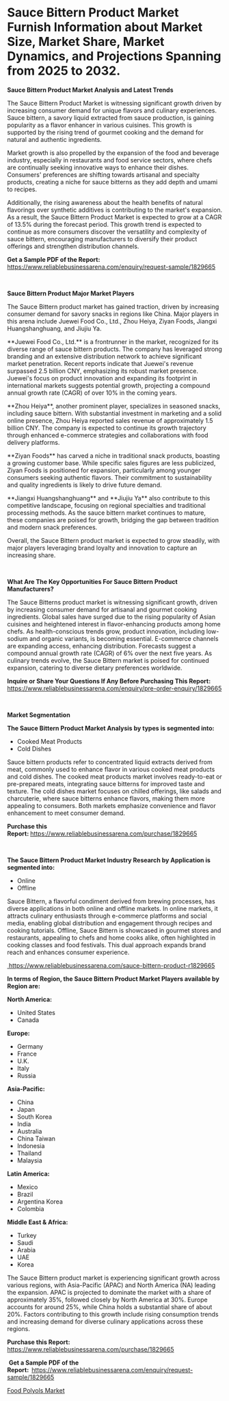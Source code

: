 <p><h1>Sauce Bittern Product Market Furnish Information about Market Size, Market Share, Market Dynamics, and Projections Spanning from 2025 to 2032.</h1></p><p><strong>Sauce Bittern Product Market Analysis and Latest Trends</strong></p>
<p><p>The Sauce Bittern Product Market is witnessing significant growth driven by increasing consumer demand for unique flavors and culinary experiences. Sauce bittern, a savory liquid extracted from sauce production, is gaining popularity as a flavor enhancer in various cuisines. This growth is supported by the rising trend of gourmet cooking and the demand for natural and authentic ingredients.</p><p>Market growth is also propelled by the expansion of the food and beverage industry, especially in restaurants and food service sectors, where chefs are continually seeking innovative ways to enhance their dishes. Consumers' preferences are shifting towards artisanal and specialty products, creating a niche for sauce bitterns as they add depth and umami to recipes.</p><p>Additionally, the rising awareness about the health benefits of natural flavorings over synthetic additives is contributing to the market's expansion. As a result, the Sauce Bittern Product Market is expected to grow at a CAGR of 13.5% during the forecast period. This growth trend is expected to continue as more consumers discover the versatility and complexity of sauce bittern, encouraging manufacturers to diversify their product offerings and strengthen distribution channels.</p></p>
<p><strong>Get a Sample PDF of the Report:&nbsp;</strong> <a href="https://www.reliablebusinessarena.com/enquiry/request-sample/1829665?utm_campaign=2137&utm_medium=2&utm_source=Github&utm_content=ia&utm_term=07042025&utm_id=sauce-bittern-product">https://www.reliablebusinessarena.com/enquiry/request-sample/1829665</a></p>
<p>&nbsp;</p>
<p><strong>Sauce Bittern Product Major Market Players</strong></p>
<p><p>The Sauce Bittern product market has gained traction, driven by increasing consumer demand for savory snacks in regions like China. Major players in this arena include Juewei Food Co., Ltd., Zhou Heiya, Ziyan Foods, Jiangxi Huangshanghuang, and Jiujiu Ya.</p><p>**Juewei Food Co., Ltd.** is a frontrunner in the market, recognized for its diverse range of sauce bittern products. The company has leveraged strong branding and an extensive distribution network to achieve significant market penetration. Recent reports indicate that Juewei's revenue surpassed 2.5 billion CNY, emphasizing its robust market presence. Juewei's focus on product innovation and expanding its footprint in international markets suggests potential growth, projecting a compound annual growth rate (CAGR) of over 10% in the coming years.</p><p>**Zhou Heiya**, another prominent player, specializes in seasoned snacks, including sauce bittern. With substantial investment in marketing and a solid online presence, Zhou Heiya reported sales revenue of approximately 1.5 billion CNY. The company is expected to continue its growth trajectory through enhanced e-commerce strategies and collaborations with food delivery platforms.</p><p>**Ziyan Foods** has carved a niche in traditional snack products, boasting a growing customer base. While specific sales figures are less publicized, Ziyan Foods is positioned for expansion, particularly among younger consumers seeking authentic flavors. Their commitment to sustainability and quality ingredients is likely to drive future demand.</p><p>**Jiangxi Huangshanghuang** and **Jiujiu Ya** also contribute to this competitive landscape, focusing on regional specialties and traditional processing methods. As the sauce bittern market continues to mature, these companies are poised for growth, bridging the gap between tradition and modern snack preferences.</p><p>Overall, the Sauce Bittern product market is expected to grow steadily, with major players leveraging brand loyalty and innovation to capture an increasing share.</p></p>
<p>&nbsp;</p>
<p><strong>What Are The Key Opportunities For Sauce Bittern Product Manufacturers?</strong></p>
<p><p>The Sauce Bitterns product market is witnessing significant growth, driven by increasing consumer demand for artisanal and gourmet cooking ingredients. Global sales have surged due to the rising popularity of Asian cuisines and heightened interest in flavor-enhancing products among home chefs. As health-conscious trends grow, product innovation, including low-sodium and organic variants, is becoming essential. E-commerce channels are expanding access, enhancing distribution. Forecasts suggest a compound annual growth rate (CAGR) of 6% over the next five years. As culinary trends evolve, the Sauce Bittern market is poised for continued expansion, catering to diverse dietary preferences worldwide.</p></p>
<p><strong>Inquire or Share Your Questions If Any Before Purchasing This Report:</strong> <a href="https://www.reliablebusinessarena.com/enquiry/pre-order-enquiry/1829665?utm_campaign=2137&utm_medium=2&utm_source=Github&utm_content=ia&utm_term=07042025&utm_id=sauce-bittern-product">https://www.reliablebusinessarena.com/enquiry/pre-order-enquiry/1829665</a></p>
<p>&nbsp;</p>
<p><strong>Market Segmentation</strong></p>
<p><strong>The Sauce Bittern Product Market Analysis by types is segmented into:</strong></p>
<p><ul><li>Cooked Meat Products</li><li>Cold Dishes</li></ul></p>
<p><p>Sauce bittern products refer to concentrated liquid extracts derived from meat, commonly used to enhance flavor in various cooked meat products and cold dishes. The cooked meat products market involves ready-to-eat or pre-prepared meats, integrating sauce bitterns for improved taste and texture. The cold dishes market focuses on chilled offerings, like salads and charcuterie, where sauce bitterns enhance flavors, making them more appealing to consumers. Both markets emphasize convenience and flavor enhancement to meet consumer demand.</p></p>
<p><strong>Purchase this Report:&nbsp;</strong><a href="https://www.reliablebusinessarena.com/purchase/1829665?utm_campaign=2137&utm_medium=2&utm_source=Github&utm_content=ia&utm_term=07042025&utm_id=sauce-bittern-product">https://www.reliablebusinessarena.com/purchase/1829665</a></p>
<p>&nbsp;</p>
<p><strong>The Sauce Bittern Product Market Industry Research by Application is segmented into:</strong></p>
<p><ul><li>Online</li><li>Offline</li></ul></p>
<p><p>Sauce Bittern, a flavorful condiment derived from brewing processes, has diverse applications in both online and offline markets. In online markets, it attracts culinary enthusiasts through e-commerce platforms and social media, enabling global distribution and engagement through recipes and cooking tutorials. Offline, Sauce Bittern is showcased in gourmet stores and restaurants, appealing to chefs and home cooks alike, often highlighted in cooking classes and food festivals. This dual approach expands brand reach and enhances consumer experience.</p></p>
<p><a href="https://www.reliablebusinessarena.com/sauce-bittern-product-r1829665?utm_campaign=2137&utm_medium=2&utm_source=Github&utm_content=ia&utm_term=07042025&utm_id=sauce-bittern-product">&nbsp;https://www.reliablebusinessarena.com/sauce-bittern-product-r1829665</a></p>
<p><strong>In terms of Region, the Sauce Bittern Product Market Players available by Region are:</strong></p>
<p>
    <p> <strong> North America: </strong>
        <ul>
            <li>United States</li>
            <li>Canada</li>
        </ul>
        </p> 
    <p> <strong> Europe: </strong>
        <ul>
            <li>Germany</li>
            <li>France</li>
            <li>U.K.</li>
            <li>Italy</li>
            <li>Russia</li>
        </ul>
        </p> 
    <p> <strong> Asia-Pacific: </strong>
        <ul>
            <li>China</li>
            <li>Japan</li>
            <li>South Korea</li>
            <li>India</li>
            <li>Australia</li>
            <li>China Taiwan</li>
            <li>Indonesia</li>
            <li>Thailand</li>
            <li>Malaysia</li>
        </ul>
        </p> 
    <p> <strong> Latin America: </strong>
        <ul>
            <li>Mexico</li>
            <li>Brazil</li>
            <li>Argentina Korea</li>
            <li>Colombia</li>
        </ul>
        </p> 
    <p> <strong> Middle East & Africa: </strong>
        <ul>
            <li>Turkey</li>
            <li>Saudi</li>
            <li>Arabia</li>
            <li>UAE</li>
            <li>Korea</li>
        </ul>
    </p>
    </p>
<p><p>The Sauce Bittern product market is experiencing significant growth across various regions, with Asia-Pacific (APAC) and North America (NA) leading the expansion. APAC is projected to dominate the market with a share of approximately 35%, followed closely by North America at 30%. Europe accounts for around 25%, while China holds a substantial share of about 20%. Factors contributing to this growth include rising consumption trends and increasing demand for diverse culinary applications across these regions.</p></p>
<p><strong>Purchase this Report: </strong><a href="https://www.reliablebusinessarena.com/purchase/1829665?utm_campaign=2137&utm_medium=2&utm_source=Github&utm_content=ia&utm_term=07042025&utm_id=sauce-bittern-product">https://www.reliablebusinessarena.com/purchase/1829665</a></p>
<p>&nbsp;<strong>Get a Sample PDF of the Report:&nbsp;&nbsp;</strong><a href="https://www.reliablebusinessarena.com/enquiry/request-sample/1829665?utm_campaign=2137&utm_medium=2&utm_source=Github&utm_content=ia&utm_term=07042025&utm_id=sauce-bittern-product">https://www.reliablebusinessarena.com/enquiry/request-sample/1829665</a></p>
<p><strong></strong></p>
<p><p><a href="https://github.com/tamvrosiya/Market-Research-Report-List-7/blob/main/food-polyols-market.md?utm_campaign=2137&utm_medium=2&utm_source=Github&utm_content=ia&utm_term=07042025&utm_id=sauce-bittern-product">Food Polyols Market</a></p></p>